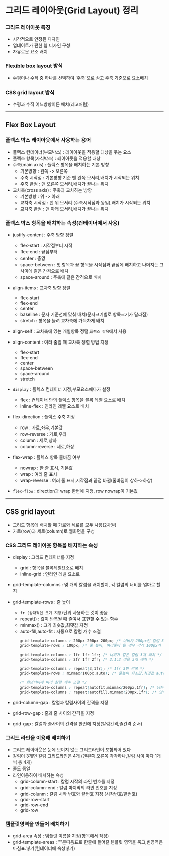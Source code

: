 # 그리드 레이아웃(Grid Layout) 정리
### 그리드 레이아웃 특징
* 시각적으로 안정된 디자인
* 업데이트가 편한 웹 디자인 구성
* 자유로운 요소 배치

### Flexible box layout 방식
  * 수평이나 수직 중 하나를 선택하여 '주축'으로 삼고 주축 기준으로 요소배치
### CSS grid layout 방식
  * 수평과 수직 어느방향이든 배치(레고처럼)
***
## Flex Box Layout
### 플렉스 박스 레이아웃에서 사용하는 용어
  * 플렉스 컨테이너(부모박스) : 레이아웃을 적용할 대상을 묶는 요소
  * 플렉스 항목(자식박스) : 레이아웃을 적용할 대상
  * 주축(main axis) : 플렉스 항목을 배치하는 기본 방향
    * 기본방향 : 왼쪽 -> 오른쪽
    * 주축 시작점 : 기본방향 기준 맨 왼쪽 모서리,배치가 시작되는 위치
    * 주축 끝점 : 맨 오른쪽 모서리,배치가 끝나는 위치
  * 교차축(cross axis) : 주축과 교차하는 방향
    * 기본방향 : 위 -> 아래
    * 교차축 시작점 : 맨 위 모서리 (주축시작점과 동일),배치가 시작되는 위치
    * 교차축 끝점 : 맨 아래 모서리,배치가 끝나는 위치

### 플렉스 박스 항목을 배치하는 속성(컨테이너에서 사용)
* justify-content : 주축 방향 정렬
  * flex-start : 시작점부터 시작
  * flex-end : 끝점부터
  * center : 중앙
  * space-between : 첫 항목과 끝 항목을 시작점과 끝점에 배치하고 나머지는 그 사이에 같은 간격으로 배치
  * space-around :   주축에 같은 간격으로 배치
* align-items : 교차축 방향 정렬
  * flex-start
  * flex-end
  * center
  * baseline : 문자 기준선에 맞춰 배치(문자크기별로 항목크기가 달라짐)
  * stretch : 항목을 늘려 교차축에 가득차게 배치
* align-self : 교차축에 있는 개별항목 정렬,``플렉스 항목``에서 사용
* align-content : 여러 줄일 때 교차축 정렬 방법 지정 
  * flex-start  
  * flex-end 
  * center
  * space-between
  * space-around
  * stretch



* ``display`` : 플렉스 컨테이너 지정,부모요소에다가 설정
  * flex : 컨테이너 안의 플렉스 항목을 블록 레벨 요소로 배치
  * inline-flex : 인라인 레벨 요소로 배치


* flex-direction : 플렉스 주축 지정
  * row : 가로,좌우,기본값
  * row-reverse : 가로,우좌
  * column : 세로,상하
  * column-reverse : 세로,하상
* flex-wrap : 플렉스 항목 줄바꿈 여부
  * nowrap : 한 줄 표시, 기본값
  * wrap : 여러 줄 표시
  * wrap-reverse : 여러 줄 표시,시작점과 끝점 바뀜(줄바뀜이 상하->하상)
* ``flex-flow`` : direction과 wrap 한번에 지정, row nowrap이 기본값

***
## CSS grid layout
* 그리드 항목에 배치할 때 가로와 세로를 모두 사용(2차원)
* 가로(row)과 세로(column)로 웹화면을 구성

### CSS 그리드 레이아웃 항목을 배치하는 속성
* display : 그리드 컨테이너를 지정
  * grid : 항목을 블록레벨요소로 배치
  * inline-grid : 인라인 레벨 요소로


* grid-template-columns : 몇 개의 칼럼을 배치할지, 각 칼럼의 너비를 얼마로 할지
* grid-template-rows : 줄 높이
  * ``fr (상대적인 크기 지정)``단위 사용하는 것이 좋음
  * repeat() : 값이 반복될 때 줄여서 표현할 수 있는 함수
  * minmax() : 크기 최솟값,최댓값 지정 
  * auto-fill,auto-fit : 자동으로 칼럼 개수 조절
  ```css 
     grid-template-columns : 200px 200px 200px; /* 너비가 200px인 칼럼 3개 */
     grid-template-rows : 100px; /* 줄 높이, 여러줄이 될 경우 각각 100px가 된다. */
   
     grid-template-columns : 1fr 1fr 1fr; /* 너비가 같은 칼럼 3개 배치 */
     grid-template-columns : 2fr 1fr 2fr; /* 2:1:2 비율 3개 배치 */
     
     grid-template-columns : repeat(3,1fr); /* 1fr 3번 반복 */
     grid-template-rows : minmax(100px,auto); /* 줄높이 최소값,최댓값 auto시 자동적으로 글 작성한 만큼 늘어남*/
  
     /* 화면너비에 따라 칼럼 개수 조절 */
     grid-template-columns : repeat(autofit,minmax(200px,1fr); /* 남는 공간 없이 화면에 가득차게 */
     grid-template-columns : repeat(autofill,minmax(200px,1fr); /* 안에 들어있는 컨텐츠 크기만큼만 */
  ```
* grid-column-gap : 칼럼과 칼럼사이의 간격을 지정
* grid-row-gap : 줄과 줄 사이의 간격을 지정
* grid-gap : 칼럼과 줄사이의 간격을 한번에 지정(칼럼간격,줄간격 순서)

### 그리드 라인을 이용해 배치하기
* 그리드 레이아웃은 눈에 보이지 않는 그리드라인이 포함되어 있다
* 칼럼이 3개면 칼럼 그리드라인은 4개 (맨왼쪽 오른쪽 각각하나,칼럼 사이 마다 1개씩 총 4개)
* 줄도 동일
* 라인이용하여 배치하는 속성
  * grid-column-start : 칼럼 시작의 라인 번호를 지정
  * grid-column-end : 칼럼 마지막의 라인 번호를 지정
  * grid-colunm : 칼럼 시작 번호와 끝번호 지정 (시작번호/끝번호)
  * grid-row-start
  * grid-row-end
  * grid-row
### 템플릿영역을 만들어 배치하기
 * grid-area 속성 : 템플릿 이름을 지정(항목에서 작성)
 * grid-template-areas : ""큰따옴표로 한줄에 들어갈 템플릿 영역을 묶고,빈영역은 마침표.넣기(컨테이너에 속성넣기)

